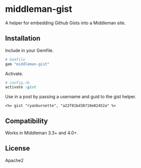 # middleman-gist

A helper for embedding Github Gists into a Middleman site.

## Installation

Include in your Gemfile.

```ruby
# Gemfile
gem "middleman-gist"
```

Activate.

```ruby
# config.rb
activate :gist
```

Use in a post by passing a username and guid to the gist helper.

```erb
<%= gist "ryanburnette", "a22f81bd38710e82452a" %>
```

## Compatibility

Works in Middleman 3.3+ and 4.0+.

## License

Apache2
